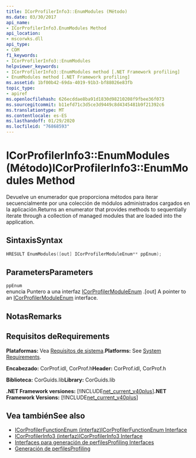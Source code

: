 ```yaml
---
title: ICorProfilerInfo3::EnumModules (Método)
ms.date: 03/30/2017
api_name:
- ICorProfilerInfo3.EnumModules Method
api_location:
- mscorwks.dll
api_type:
- COM
f1_keywords:
- ICorProfilerInfo3::EnumModules
helpviewer_keywords:
- ICorProfilerInfo3::EnumModules method [.NET Framework profiling]
- EnumModules method [.NET Framework profiling]
ms.assetid: 1bf00b42-69da-4019-91b3-bf88026e83fb
topic_type:
- apiref
ms.openlocfilehash: 626ecddae8ba91d1830d98210208f9fbee36f073
ms.sourcegitcommit: b11efd71c3d5ce3d9449c8d4345481b9f21392c6
ms.translationtype: MT
ms.contentlocale: es-ES
ms.lasthandoff: 01/29/2020
ms.locfileid: "76868593"
---
```

# <a name="icorprofilerinfo3enummodules-method"></a><span data-ttu-id="8400b-102">ICorProfilerInfo3::EnumModules (Método)</span><span class="sxs-lookup"><span data-stu-id="8400b-102">ICorProfilerInfo3::EnumModules Method</span></span>
<span data-ttu-id="8400b-103">Devuelve un enumerador que proporciona métodos para iterar secuencialmente por una colección de módulos administrados cargados en la aplicación.</span><span class="sxs-lookup"><span data-stu-id="8400b-103">Returns an enumerator that provides methods to sequentially iterate through a collection of managed modules that are loaded into the application.</span></span>  
  
## <a name="syntax"></a><span data-ttu-id="8400b-104">Sintaxis</span><span class="sxs-lookup"><span data-stu-id="8400b-104">Syntax</span></span>  
  
```cpp  
HRESULT EnumModules([out] ICorProfilerModuleEnum** ppEnum);  
```  
  
## <a name="parameters"></a><span data-ttu-id="8400b-105">Parameters</span><span class="sxs-lookup"><span data-stu-id="8400b-105">Parameters</span></span>  
 `ppEnum`  
 <span data-ttu-id="8400b-106">enuncia Puntero a una interfaz [ICorProfilerModuleEnum](icorprofilermoduleenum-interface.md) .</span><span class="sxs-lookup"><span data-stu-id="8400b-106">[out] A pointer to an [ICorProfilerModuleEnum](icorprofilermoduleenum-interface.md) interface.</span></span>  
  
## <a name="remarks"></a><span data-ttu-id="8400b-107">Notas</span><span class="sxs-lookup"><span data-stu-id="8400b-107">Remarks</span></span>  
  
## <a name="requirements"></a><span data-ttu-id="8400b-108">Requisitos de</span><span class="sxs-lookup"><span data-stu-id="8400b-108">Requirements</span></span>  
 <span data-ttu-id="8400b-109">**Plataformas:** Vea [Requisitos de sistema](../../../../docs/framework/get-started/system-requirements.md).</span><span class="sxs-lookup"><span data-stu-id="8400b-109">**Platforms:** See [System Requirements](../../../../docs/framework/get-started/system-requirements.md).</span></span>  
  
 <span data-ttu-id="8400b-110">**Encabezado:** CorProf.idl, CorProf.h</span><span class="sxs-lookup"><span data-stu-id="8400b-110">**Header:** CorProf.idl, CorProf.h</span></span>  
  
 <span data-ttu-id="8400b-111">**Biblioteca:** CorGuids.lib</span><span class="sxs-lookup"><span data-stu-id="8400b-111">**Library:** CorGuids.lib</span></span>  
  
 <span data-ttu-id="8400b-112">**.NET Framework versiones:** [!INCLUDE[net_current_v40plus](../../../../includes/net-current-v40plus-md.md)]</span><span class="sxs-lookup"><span data-stu-id="8400b-112">**.NET Framework Versions:** [!INCLUDE[net_current_v40plus](../../../../includes/net-current-v40plus-md.md)]</span></span>  
  
## <a name="see-also"></a><span data-ttu-id="8400b-113">Vea también</span><span class="sxs-lookup"><span data-stu-id="8400b-113">See also</span></span>

- [<span data-ttu-id="8400b-114">ICorProfilerFunctionEnum (interfaz)</span><span class="sxs-lookup"><span data-stu-id="8400b-114">ICorProfilerFunctionEnum Interface</span></span>](icorprofilerfunctionenum-interface.md)
- [<span data-ttu-id="8400b-115">ICorProfilerInfo3 (interfaz)</span><span class="sxs-lookup"><span data-stu-id="8400b-115">ICorProfilerInfo3 Interface</span></span>](icorprofilerinfo3-interface.md)
- [<span data-ttu-id="8400b-116">Interfaces para generación de perfiles</span><span class="sxs-lookup"><span data-stu-id="8400b-116">Profiling Interfaces</span></span>](profiling-interfaces.md)
- [<span data-ttu-id="8400b-117">Generación de perfiles</span><span class="sxs-lookup"><span data-stu-id="8400b-117">Profiling</span></span>](index.md)
